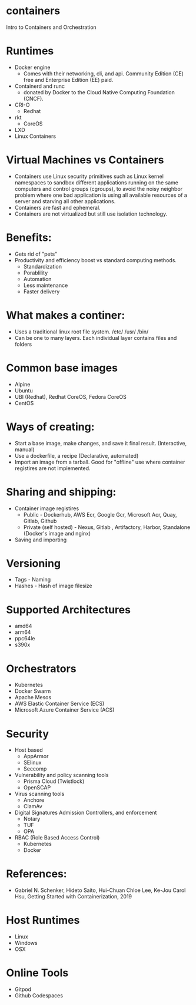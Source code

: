 # containers
Intro to Containers and Orchestration

# Runtimes
- Docker engine
  - Comes with their networking, cli, and api. Community Edition (CE) free and Enterprise Edition (EE) paid. 
- Containerd and runc
  - donated by Docker to the Cloud Native Computing Foundation (CNCF).
- CRI-O 
  - Redhat
- rkt
  - CoreOS
- LXD
 - Linux Containers
# Virtual Machines vs Containers
- Containers use Linux security primitives such as Linux kernel namespaces to sandbox different applications running on the same computers and control groups (cgroups), to avoid the noisy neighbor problem where one bad application is using all available resources of a server and starving all other applications.
- Containers are fast and ephemeral.
- Containers are not virtualized but still use isolation technology.
# Benefits:
- Gets rid of "pets"
- Productivity and efficiency boost vs standard computing methods.
  - Standardization
  - Porablility
  - Automation
  - Less maintenance
  - Faster delivery
# What makes a continer:
 - Uses a traditional linux root file system. /etc/ /usr/ /bin/
 - Can be one to many layers. Each individual layer contains files and folders
# Common base images
- Alpine
- Ubuntu
- UBI (Redhat), Redhat CoreOS, Fedora CoreOS
- CentOS
# Ways of creating:
- Start a base image, make changes, and save it final result. (Interactive, manual)
- Use a dockerfile, a recipe (Declarative, automated)
- Import an image from a tarball. Good for "offline" use where container registires are not implemented.
# Sharing and shipping:
- Container image registires
  - Public - Dockerhub, AWS Ecr, Google Gcr, Microsoft Acr, Quay, Gitlab, Github
  - Private (self hosted) - Nexus, Gitlab , Artifactory, Harbor, Standalone (Docker's image and nginx)
- Saving and importing
# Versioning
- Tags - Naming
- Hashes - Hash of image filesize
# Supported Architectures
- amd64
- arm64
- ppc64le
- s390x
# Orchestrators
- Kubernetes
- Docker Swarm
- Apache Mesos
- AWS Elastic Container Service (ECS)
- Microsoft Azure Container Service (ACS)
# Security
- Host based
  - AppArmor
  - SElinux
  - Seccomp
- Vulnerability and policy scanning tools
  - Prisma Cloud (Twistlock) 
  - OpenSCAP
- Virus scanning tools
  - Anchore
  - ClamAv
- Digital Signatures Admission Controllers, and enforcement 
  - Notary
  - TUF
  - OPA
- RBAC (Role Based Access Control) 
  - Kubernetes
  - Docker

# References:
- Gabriel N. Schenker, Hideto Saito, Hui-Chuan Chloe Lee, Ke-Jou Carol Hsu, Getting Started with Containerization, 2019

# Host Runtimes
- Linux
- Windows
- OSX

# Online Tools
- Gitpod
- Github Codespaces
